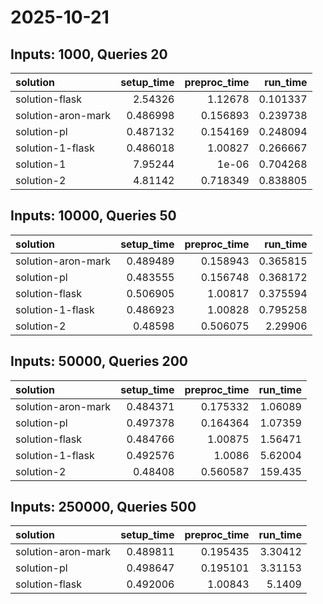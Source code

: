 # 2025-10-21

## Inputs: 1000, Queries 20

| solution           |   setup_time |   preproc_time |   run_time |
|:-------------------|-------------:|---------------:|-----------:|
| solution-flask     |     2.54326  |       1.12678  |   0.101337 |
| solution-aron-mark |     0.486998 |       0.156893 |   0.239738 |
| solution-pl        |     0.487132 |       0.154169 |   0.248094 |
| solution-1-flask   |     0.486018 |       1.00827  |   0.266667 |
| solution-1         |     7.95244  |       1e-06    |   0.704268 |
| solution-2         |     4.81142  |       0.718349 |   0.838805 |

## Inputs: 10000, Queries 50

| solution           |   setup_time |   preproc_time |   run_time |
|:-------------------|-------------:|---------------:|-----------:|
| solution-aron-mark |     0.489489 |       0.158943 |   0.365815 |
| solution-pl        |     0.483555 |       0.156748 |   0.368172 |
| solution-flask     |     0.506905 |       1.00817  |   0.375594 |
| solution-1-flask   |     0.486923 |       1.00828  |   0.795258 |
| solution-2         |     0.48598  |       0.506075 |   2.29906  |

## Inputs: 50000, Queries 200

| solution           |   setup_time |   preproc_time |   run_time |
|:-------------------|-------------:|---------------:|-----------:|
| solution-aron-mark |     0.484371 |       0.175332 |    1.06089 |
| solution-pl        |     0.497378 |       0.164364 |    1.07359 |
| solution-flask     |     0.484766 |       1.00875  |    1.56471 |
| solution-1-flask   |     0.492576 |       1.0086   |    5.62004 |
| solution-2         |     0.48408  |       0.560587 |  159.435   |

## Inputs: 250000, Queries 500

| solution           |   setup_time |   preproc_time |   run_time |
|:-------------------|-------------:|---------------:|-----------:|
| solution-aron-mark |     0.489811 |       0.195435 |    3.30412 |
| solution-pl        |     0.498647 |       0.195101 |    3.31153 |
| solution-flask     |     0.492006 |       1.00843  |    5.1409  |
